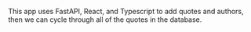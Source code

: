 This app uses FastAPI, React, and Typescript to add quotes and authors, then we can cycle through all of the quotes in the database.
